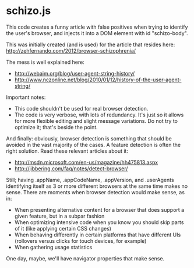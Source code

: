 schizo.js
=========

This code creates a funny article with false positives when trying to identify
the user's browser, and injects it into a DOM element with id "schizo-body".

This was initially created (and is used) for the article that resides here:
http://zehfernando.com/2012/browser-schizophrenia/

The mess is well explained here:
* http://webaim.org/blog/user-agent-string-history/
* http://www.nczonline.net/blog/2010/01/12/history-of-the-user-agent-string/

Important notes:
 * This code shouldn't be used for real browser detection.
 * The code is very verbose, with lots of redundancy. It's just so it allows
   for more flexible editing and slight message variations. Do not try to
   optimize it; that's beside the point.

And finally: obviously, browser detection is something that should be avoided
in the vast majority of the cases. A feature detection is often the right
solution. Read these relevant articles about it:

* http://msdn.microsoft.com/en-us/magazine/hh475813.aspx
* http://jibbering.com/faq/notes/detect-browser/

Still; having .appName, .appCodeName, .appVersion, and .userAgents identifying
itself as 3 or more different browsers at the same time makes no sense. There
are moments when browser detection would make sense, as in:

 * When presenting alternative content for a browser that does support
   a given feature, but in a subpar fashion
 * When optimizing intensive code when you know you should skip parts of it
   (like applying certain CSS changes)
 * When behaving differently in certain platforms that have different UIs
   (rollovers versus clicks for touch devices, for example)
 * When gathering usage statistics
   
One day, maybe, we'll have navigator properties that make sense.